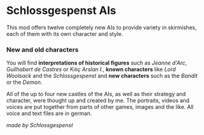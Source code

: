 # Schlossgespenst AIs  

This mod offers twelve completely new AIs to provide variety in skirmishes, each of them with its own character and style.

### New and old characters

You will find **interpretations of historical figures** such as *Jeanne d'Arc*, *Guilhabert de Castres* or *Kılıç Arslan I.*, **known characters** like *Lord Woolsack* and the *Schlossgespenst* and **new characters** such as the *Bandit* or the *Demon*.

All of the up to four new castles of the AIs, as well as their strategy and character, were thought up and created by me. The portraits, videos and voices are put together from parts of other games, images and the like. All voice and text files are in german.

*made by Schlossgespenst*
